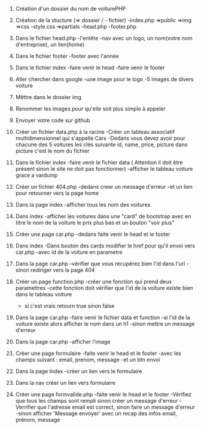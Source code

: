 1) Création d'un dossier du nom de voiturePHP

2) Création de la stucture (=> dossier / - fichier)
	-index.php
	=>public
		=>img
		=>css
			-style.css
	=>partials
		-head.php
		-footer.php
		
3) Dans le fichier head.php
	-l'entête
	-nav avec un logo, un nom(votre nom d'entreprise), un lien(home)
	
4) Dans le fichier footer
	-footer avec l'année
	
5) Dans le fichier index
	-faire venir le head
	-faire venir le footer

6) Aller chercher dans google 
	-une image pour le logo
	-5 images de divers voiture

7) Mêttre dans le dossier img

8) Renommer les images pour qu'elle soit plus simple à appeler

9) Envoyer votre code sur github

10) Créer un fichier data.php à la racine
	-Créer un tableau associatif multidimensionnel qui s'appelle Cars
    -Dedans vous devez avoir pour chacune des 5 voitures les clés suivante
    id, name, price, picture 
    dans picture c'est le nom du fichier

11) Dans le fichier index
	-faire venir le fichier data ( Attention il doit être présent sinon le site ne doit pas fonctionner)
    -afficher le tableau voiture grace a vardump

12) Créer un fichier 404.php
	-dedans creer un message d'erreur 
    -et un lien pour retourner vers la page home

13) Dans la page index
	-afficher tous les nom des voitures

14) Dans index
	-afficher les voitures dans une "card" de bootstrap
    avec en titre le nom de la voiture le prix plus bas et un bouton "voir plus"

15) Créer une page car.php
	-dedans faite venir le head et le footer

16) Dans index 
	-Dans bouton des cards modifier le href pour qu'il envoi vers car.php 
    -avec id de la voiture en parametre

17) Dans la page car.php
	-vérifier que vous récupérez bien l'id dans l'url
    -sinon rediriger vers la page 404
    
18) Créer un page function.php
	-créer une fonction qui prend deux paramettres
    -cette fonction doit vérifier que l'id de la voiture existe bien dans le tableau voiture
    - si c'est vrais retourn true sinon false

19) Dans la page car.php 
	-faire venir le fichier data et function
    -si l'id de la voiture existe alors afficher le nom dans un h1
    -sinon mettre un message d'erreur

20) Dans la page car.php
	-afficher l'image

21) Créer une page formulaire
	-faite venir le head et le footer
	-avec les champs suivant : email, prenom, message
    -et un btn envoi

22) Dans la page Index
	-créer un lien vers le formulaire
    
23) Dans la nav
	créer un lien vers formulaire

24) Créer une page formvalide.php
	-faite venir le head et le footer
    -Vérifiez que tous les champs sont rempli sinon créer un message d'erreur
    -Verrifier que l'adresse email est correct, sinon faire un message d'erreur
    -sinon afficher 'Message envoyer' avec un recap des infos email, prénom, message

